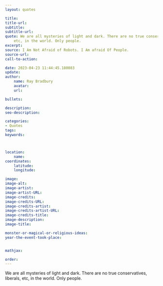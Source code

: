 ```yaml
---
layout: quotes

title:
title-url:
subtitle:
subtitle-url:
quote: We are all mysteries of light and dark. There are no true conservatives, liberals,
    etc, in the world. Only people.
excerpt:
source: I Am Not Afraid of Robots. I Am afraid Of People.
source-url:
call-to-action:

date: 2023-04-23 11:44:45.180083
update:
author:
    name: Ray Bradbury
    avatar:
    url:

bullets:

description:
seo-description:

categories:
- Quotes
tags:
keywords:



location:
    name:
coordinates:
    latitude:
    longitude:

image:
image-alt:
image-artist:
image-artist-URL:
image-credits:
image-credits-URL:
image-credits-artist:
image-credits-artist-URL:
image-credits-title:
image-description:
image-title:

monster-or-magical-or-religious-ideas:
year-the-event-took-place:


mathjax:

order:
---
```

We are all mysteries of light and dark. There are no true conservatives, liberals, etc, in the world. Only people.